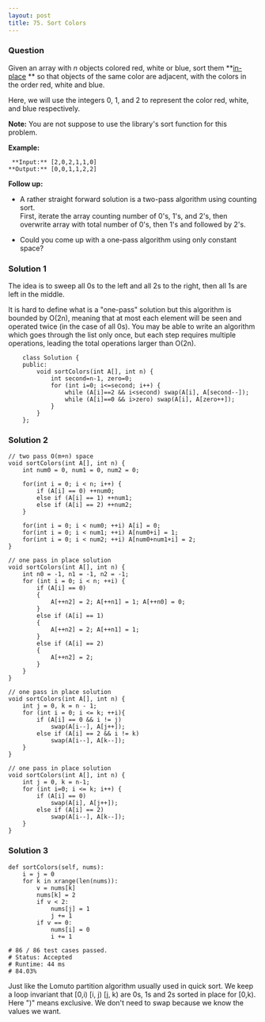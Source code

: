 ```yaml
---
layout: post
title: 75. Sort Colors
---
```

### Question
Given an array with _n_ objects colored red, white or blue, sort them **[in-
place](https://en.wikipedia.org/wiki/In-place_algorithm) ** so that objects of
the same color are adjacent, with the colors in the order red, white and blue.

Here, we will use the integers 0, 1, and 2 to represent the color red, white,
and blue respectively.

 **Note:**  You are not suppose to use the library's sort function for this
problem.

 **Example:**

    
    
     **Input:** [2,0,2,1,1,0]
    **Output:** [0,0,1,1,2,2]

 **Follow up:**

  * A rather straight forward solution is a two-pass algorithm using counting sort.  
First, iterate the array counting number of 0's, 1's, and 2's, then overwrite
array with total number of 0's, then 1's and followed by 2's.

  * Could you come up with a one-pass algorithm using only constant space?

### Solution 1
The idea is to sweep all 0s to the left and all 2s to the right, then all 1s
are left in the middle.

It is hard to define what is a "one-pass" solution but this algorithm is
bounded by O(2n), meaning that at most each element will be seen and operated
twice (in the case of all 0s). You may be able to write an algorithm which
goes through the list only once, but each step requires multiple operations,
leading the total operations larger than O(2n).

    
    
        class Solution {
        public:
            void sortColors(int A[], int n) {
                int second=n-1, zero=0;
                for (int i=0; i<=second; i++) {
                    while (A[i]==2 && i<second) swap(A[i], A[second--]);
                    while (A[i]==0 && i>zero) swap(A[i], A[zero++]);
                }
            }
        };


### Solution 2
    
    
    // two pass O(m+n) space
    void sortColors(int A[], int n) {
        int num0 = 0, num1 = 0, num2 = 0;
        
        for(int i = 0; i < n; i++) {
            if (A[i] == 0) ++num0;
            else if (A[i] == 1) ++num1;
            else if (A[i] == 2) ++num2;
        }
        
        for(int i = 0; i < num0; ++i) A[i] = 0;
        for(int i = 0; i < num1; ++i) A[num0+i] = 1;
        for(int i = 0; i < num2; ++i) A[num0+num1+i] = 2;
    }
    
    // one pass in place solution
    void sortColors(int A[], int n) {
        int n0 = -1, n1 = -1, n2 = -1;
        for (int i = 0; i < n; ++i) {
            if (A[i] == 0) 
            {
                A[++n2] = 2; A[++n1] = 1; A[++n0] = 0;
            }
            else if (A[i] == 1) 
            {
                A[++n2] = 2; A[++n1] = 1;
            }
            else if (A[i] == 2) 
            {
                A[++n2] = 2;
            }
        }
    }
    
    // one pass in place solution
    void sortColors(int A[], int n) {
        int j = 0, k = n - 1;
        for (int i = 0; i <= k; ++i){
            if (A[i] == 0 && i != j)
                swap(A[i--], A[j++]);
            else if (A[i] == 2 && i != k)
                swap(A[i--], A[k--]);
        }
    }
    
    // one pass in place solution
    void sortColors(int A[], int n) {
        int j = 0, k = n-1;
        for (int i=0; i <= k; i++) {
            if (A[i] == 0)
                swap(A[i], A[j++]);
            else if (A[i] == 2)
                swap(A[i--], A[k--]);
        }
    }


### Solution 3
    
    
    def sortColors(self, nums):
        i = j = 0
        for k in xrange(len(nums)):
            v = nums[k]
            nums[k] = 2
            if v < 2:
                nums[j] = 1
                j += 1
            if v == 0:
                nums[i] = 0
                i += 1
    
    # 86 / 86 test cases passed.
    # Status: Accepted
    # Runtime: 44 ms
    # 84.03%
    

Just like the Lomuto partition algorithm usually used in quick sort. We keep a
loop invariant that [0,i) [i, j) [j, k) are 0s, 1s and 2s sorted in place for
[0,k). Here ")" means exclusive. We don't need to swap because we know the
values we want.



